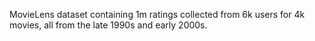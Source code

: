 MovieLens dataset containing 1m ratings collected from 6k users for 4k movies, all from the late 1990s and early 2000s. 
